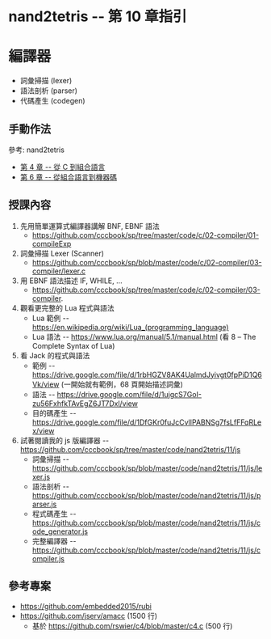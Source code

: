 # nand2tetris -- 第 10 章指引

# 編譯器

* 詞彙掃描 (lexer)
* 語法剖析 (parser)
* 代碼產生 (codegen)

## 手動作法

參考: nand2tetris 

* [第 4 章 -- 從 C 到組合語言](./04)
* [第 6 章 -- 從組合語言到機器碼](./06)

## 授課內容

1. 先用簡單運算式編譯器講解 BNF, EBNF 語法
    * https://github.com/cccbook/sp/tree/master/code/c/02-compiler/01-compileExp
2. 詞彙掃描 Lexer (Scanner)
    * https://github.com/cccbook/sp/blob/master/code/c/02-compiler/03-compiler/lexer.c
3. 用 EBNF 語法描述 IF, WHILE, ...
    * https://github.com/cccbook/sp/tree/master/code/c/02-compiler/03-compiler.
4. 觀看更完整的 Lua 程式與語法
    * Lua 範例 -- https://en.wikipedia.org/wiki/Lua_(programming_language)
    * Lua 語法 -- https://www.lua.org/manual/5.1/manual.html (看 8 – The Complete Syntax of Lua)
5. 看 Jack 的程式與語法
    * 範例 -- https://drive.google.com/file/d/1rbHGZV8AK4UalmdJyivgt0fpPiD1Q6Vk/view (一開始就有範例，68 頁開始描述詞彙)
    * 語法 -- https://drive.google.com/file/d/1ujgcS7GoI-zu56FxhfkTAvEgZ6JT7Dxl/view
    * 目的碼產生 -- https://drive.google.com/file/d/1DfGKr0fuJcCvlIPABNSg7fsLfFFqRLex/view
6. 試著閱讀我的 js 版編譯器 -- https://github.com/cccbook/sp/tree/master/code/nand2tetris/11/js
    * 詞彙掃描 -- https://github.com/cccbook/sp/blob/master/code/nand2tetris/11/js/lexer.js
    * 語法剖析 -- https://github.com/cccbook/sp/blob/master/code/nand2tetris/11/js/parser.js
    * 程式碼產生 -- https://github.com/cccbook/sp/blob/master/code/nand2tetris/11/js/code_generator.js
    * 完整編譯器 -- https://github.com/cccbook/sp/blob/master/code/nand2tetris/11/js/compiler.js

## 參考專案

* https://github.com/embedded2015/rubi
* https://github.com/jserv/amacc (1500 行)
    * 基於 https://github.com/rswier/c4/blob/master/c4.c (500 行)